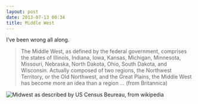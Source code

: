 ```yaml
---
layout: post
date: 2013-07-13 00:34
title: Middle West
---
```


I’ve been wrong all along.

> The Middle West, as defined by the federal government, comprises the states of Illinois, Indiana, Iowa, Kansas, Michigan, Minnesota, Missouri, Nebraska, North Dakota, Ohio, South Dakota, and Wisconsin. Actually composed of two regions, the Northwest Territory, or the Old Northwest, and the Great Plains, the Middle West has become more an idea than a region …
(from Britannica)

<img src="http://upload.wikimedia.org/wikipedia/commons/thumb/4/4f/Map_of_USA_Midwest.svg/1000px-Map_of_USA_Midwest.svg.png" alt="Midwest as described by US Census Beureau, from wikipedia" />
